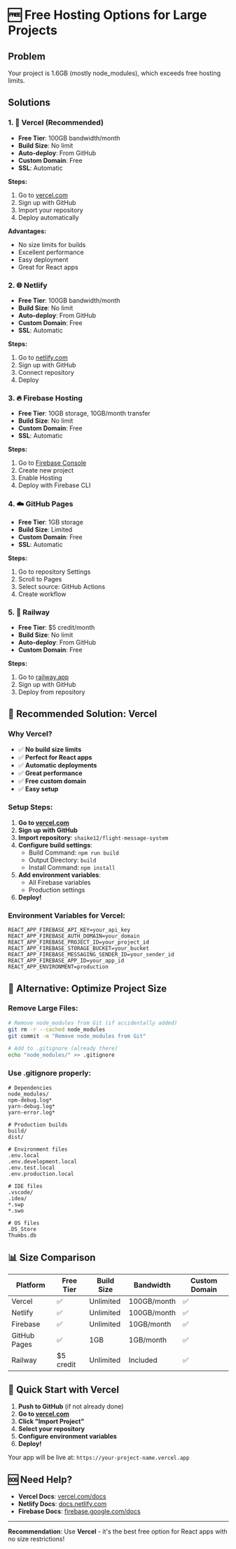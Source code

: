 # 🆓 Free Hosting Options for Large Projects

## Problem
Your project is 1.6GB (mostly node_modules), which exceeds free hosting limits.

## Solutions

### 1. 🚀 **Vercel** (Recommended)
- **Free Tier**: 100GB bandwidth/month
- **Build Size**: No limit
- **Auto-deploy**: From GitHub
- **Custom Domain**: Free
- **SSL**: Automatic

**Steps:**
1. Go to [vercel.com](https://vercel.com)
2. Sign up with GitHub
3. Import your repository
4. Deploy automatically

**Advantages:**
- No size limits for builds
- Excellent performance
- Easy deployment
- Great for React apps

### 2. 🌐 **Netlify**
- **Free Tier**: 100GB bandwidth/month
- **Build Size**: No limit
- **Auto-deploy**: From GitHub
- **Custom Domain**: Free
- **SSL**: Automatic

**Steps:**
1. Go to [netlify.com](https://netlify.com)
2. Sign up with GitHub
3. Connect repository
4. Deploy

### 3. 🔥 **Firebase Hosting**
- **Free Tier**: 10GB storage, 10GB/month transfer
- **Build Size**: No limit
- **Custom Domain**: Free
- **SSL**: Automatic

**Steps:**
1. Go to [Firebase Console](https://console.firebase.google.com)
2. Create new project
3. Enable Hosting
4. Deploy with Firebase CLI

### 4. ☁️ **GitHub Pages**
- **Free Tier**: 1GB storage
- **Build Size**: Limited
- **Custom Domain**: Free
- **SSL**: Automatic

**Steps:**
1. Go to repository Settings
2. Scroll to Pages
3. Select source: GitHub Actions
4. Create workflow

### 5. 🐳 **Railway**
- **Free Tier**: $5 credit/month
- **Build Size**: No limit
- **Auto-deploy**: From GitHub
- **Custom Domain**: Free

**Steps:**
1. Go to [railway.app](https://railway.app)
2. Sign up with GitHub
3. Deploy from repository

## 🎯 **Recommended Solution: Vercel**

### Why Vercel?
- ✅ **No build size limits**
- ✅ **Perfect for React apps**
- ✅ **Automatic deployments**
- ✅ **Great performance**
- ✅ **Free custom domain**
- ✅ **Easy setup**

### Setup Steps:
1. **Go to [vercel.com](https://vercel.com)**
2. **Sign up with GitHub**
3. **Import repository**: `shaike12/flight-message-system`
4. **Configure build settings**:
   - Build Command: `npm run build`
   - Output Directory: `build`
   - Install Command: `npm install`
5. **Add environment variables**:
   - All Firebase variables
   - Production settings
6. **Deploy!**

### Environment Variables for Vercel:
```
REACT_APP_FIREBASE_API_KEY=your_api_key
REACT_APP_FIREBASE_AUTH_DOMAIN=your_domain
REACT_APP_FIREBASE_PROJECT_ID=your_project_id
REACT_APP_FIREBASE_STORAGE_BUCKET=your_bucket
REACT_APP_FIREBASE_MESSAGING_SENDER_ID=your_sender_id
REACT_APP_FIREBASE_APP_ID=your_app_id
REACT_APP_ENVIRONMENT=production
```

## 🔧 **Alternative: Optimize Project Size**

### Remove Large Files:
```bash
# Remove node_modules from Git (if accidentally added)
git rm -r --cached node_modules
git commit -m "Remove node_modules from Git"

# Add to .gitignore (already there)
echo "node_modules/" >> .gitignore
```

### Use .gitignore properly:
```gitignore
# Dependencies
node_modules/
npm-debug.log*
yarn-debug.log*
yarn-error.log*

# Production builds
build/
dist/

# Environment files
.env.local
.env.development.local
.env.test.local
.env.production.local

# IDE files
.vscode/
.idea/
*.swp
*.swo

# OS files
.DS_Store
Thumbs.db
```

## 📊 **Size Comparison**

| Platform | Free Tier | Build Size | Bandwidth | Custom Domain |
|----------|-----------|------------|-----------|---------------|
| Vercel | ✅ | Unlimited | 100GB/month | ✅ |
| Netlify | ✅ | Unlimited | 100GB/month | ✅ |
| Firebase | ✅ | Unlimited | 10GB/month | ✅ |
| GitHub Pages | ✅ | 1GB | 1GB/month | ✅ |
| Railway | $5 credit | Unlimited | Included | ✅ |

## 🚀 **Quick Start with Vercel**

1. **Push to GitHub** (if not already done)
2. **Go to [vercel.com](https://vercel.com)**
3. **Click "Import Project"**
4. **Select your repository**
5. **Configure environment variables**
6. **Deploy!**

Your app will be live at: `https://your-project-name.vercel.app`

## 🆘 **Need Help?**

- **Vercel Docs**: [vercel.com/docs](https://vercel.com/docs)
- **Netlify Docs**: [docs.netlify.com](https://docs.netlify.com)
- **Firebase Docs**: [firebase.google.com/docs](https://firebase.google.com/docs)

---

**Recommendation**: Use **Vercel** - it's the best free option for React apps with no size restrictions!
